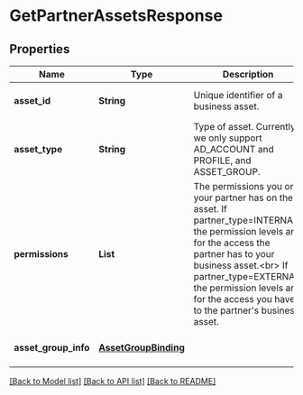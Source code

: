 # GetPartnerAssetsResponse
## Properties

| Name | Type | Description | Notes |
|------------ | ------------- | ------------- | -------------|
| **asset\_id** | **String** | Unique identifier of a business asset. | [optional] [default to null] |
| **asset\_type** | **String** | Type of asset. Currently we only support AD_ACCOUNT and PROFILE, and ASSET_GROUP. | [optional] [default to null] |
| **permissions** | **List** | The permissions you or your partner has on the asset. If partner_type&#x3D;INTERNAL, the permission levels are for the access the partner has to your business asset.&lt;br&gt; If partner_type&#x3D;EXTERNAL, the permission levels are for the access you have to the partner&#39;s business asset. | [optional] [default to null] |
| **asset\_group\_info** | [**AssetGroupBinding**](AssetGroupBinding.md) |  | [optional] [default to null] |

[[Back to Model list]](../README.md#documentation-for-models) [[Back to API list]](../README.md#documentation-for-api-endpoints) [[Back to README]](../README.md)

